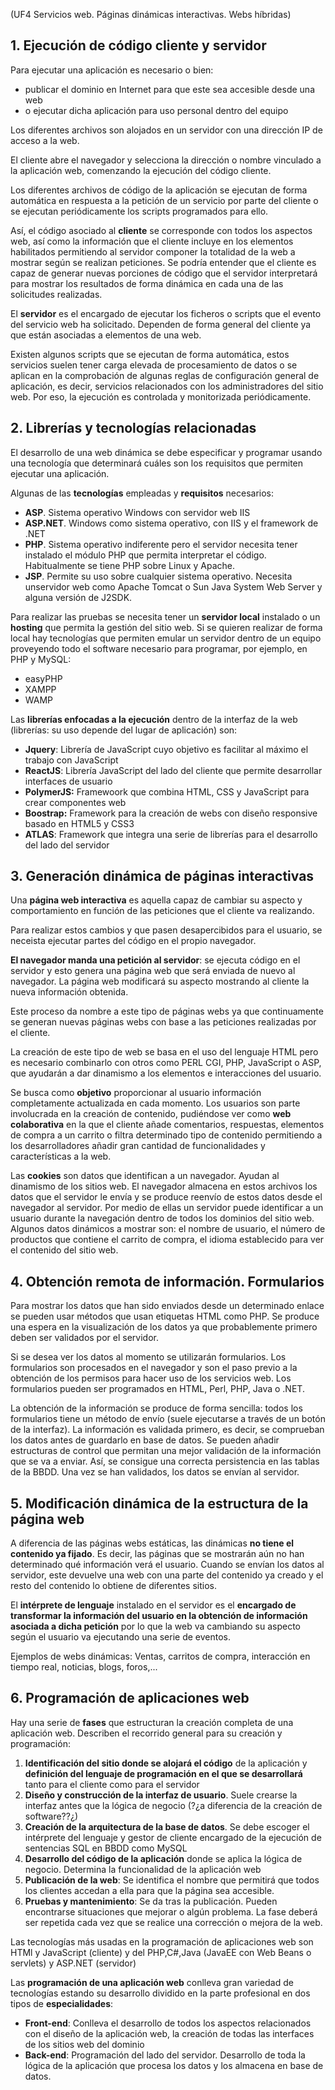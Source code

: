 (UF4 Servicios web. Páginas dinámicas interactivas. Webs híbridas)

## 1. Ejecución de código cliente y servidor

Para ejecutar una aplicación es necesario o bien:
- publicar el dominio en Internet para que este sea accesible desde una web
- o ejecutar dicha aplicación para uso personal dentro del equipo

Los diferentes archivos son alojados en un servidor con una dirección IP de acceso a la web.

El cliente abre el navegador y selecciona la dirección o nombre vinculado a la aplicación web, comenzando la ejecución del código cliente.

Los diferentes archivos de código de la aplicación se ejecutan de forma automática en respuesta a la petición de un servicio por parte del cliente  o se ejecutan periódicamente los scripts programados para ello.

Así, el código asociado al **cliente** se corresponde con todos los aspectos web, así como la información que el cliente incluye en los elementos habilitados permitiendo al servidor componer la totalidad de la web a mostrar según se realizan peticiones. Se podría entender que el cliente es capaz de generar nuevas porciones de código que el servidor interpretará para mostrar los resultados de forma dinámica en cada una de las solicitudes realizadas.

El **servidor** es el encargado de ejecutar los ficheros o scripts que el evento del servicio web ha solicitado. Dependen de forma general del cliente ya que están asociadas a elementos de una web. 

Existen algunos scripts que se ejecutan de forma automática, estos servicios suelen tener carga elevada de procesamiento de datos o se aplican en la comprobación de algunas reglas de configuración general de aplicación, es decir, servicios relacionados con los administradores del sitio web. Por eso, la ejecución es controlada y monitorizada periódicamente.
## 2. Librerías y tecnologías relacionadas

El desarrollo de una web dinámica se debe especificar y programar usando una tecnología que determinará cuáles son los requisitos que permiten ejecutar una aplicación.

Algunas de las **tecnologías** empleadas y **requisitos** necesarios:
- **ASP**. Sistema operativo Windows con servidor web IIS
- **ASP.NET**. Windows como sistema operativo, con IIS y el framework de .NET
- **PHP**. Sistema operativo indiferente pero el servidor necesita tener instalado el módulo PHP que permita interpretar el código. Habitualmente se tiene PHP sobre Linux y Apache.
- **JSP**. Permite su uso sobre cualquier sistema operativo. Necesita unservidor web como Apache Tomcat o Sun Java System Web Server y alguna versión de J2SDK.

Para realizar las pruebas se necesita tener un **servidor local** instalado o un **hosting** que permita la gestión del sitio web.
Si se quieren realizar de forma local hay tecnologías que permiten emular un servidor dentro de un equipo proveyendo todo el software necesario para programar, por ejemplo, en PHP y MySQL:
- easyPHP
- XAMPP
- WAMP

Las **librerías enfocadas a la ejecución** dentro de la interfaz de la web (librerías: su uso depende del lugar de aplicación) son:
- **Jquery**: Librería de JavaScript cuyo objetivo es facilitar al máximo el trabajo con JavaScript
- **ReactJS**: Librería JavaScript del lado del cliente que permite desarrollar interfaces de usuario
- **PolymerJS:** Framewoork que combina HTML, CSS y JavaScript para crear componentes web
- **Boostrap:** Framework para la creación de webs con diseño responsive basado en HTML5 y CSS3
- **ATLAS**: Framework que integra una serie de librerías para el desarrollo del lado del servidor

## 3. Generación dinámica de páginas interactivas

Una **página web interactiva** es aquella capaz de cambiar su aspecto y comportamiento en función de las peticiones que el cliente va realizando.

Para realizar estos cambios y que pasen desapercibidos para el usuario, se neceista ejecutar partes del código en el propio navegador.

**El navegador manda una petición al servidor**: se ejecuta código en el servidor y esto genera una página web que será enviada de nuevo al navegador. La página web modificará su aspecto mostrando al cliente la nueva información obtenida.

Este proceso da nombre a este tipo de páginas webs ya que continuamente se generan nuevas páginas webs con base a las peticiones realizadas por el cliente.

La creación de este tipo de web se basa en el uso del lenguaje HTML pero es necesario combinarlo con otros como PERL CGI, PHP, JavaScript o ASP, que ayudarán a dar dinamismo a los elementos e interacciones del usuario.

Se busca como **objetivo** proporcionar al usuario información completamente actualizada en cada momento. Los usuarios son parte involucrada en la creación de contenido, pudiéndose ver como **web colaborativa** en la que el cliente añade comentarios, respuestas, elementos de compra a un carrito o filtra determinado tipo de contenido permitiendo a los desarrolladores añadir gran cantidad de funcionalidades y características a la web.

Las **cookies** son datos que identifican a un navegador. Ayudan al dinamismo de los sitios web. El navegador almacena en estos archivos los datos que el servidor le envía y se produce reenvío de estos datos desde el navegador al servidor.
Por medio de ellas un servidor puede identificar a un usuario durante la navegación dentro de todos los dominios del sitio web. Algunos datos dinámicos a mostrar son: el nombre de usuario, el número de productos que contiene el carrito de compra, el idioma establecido para ver el contenido del sitio web.


## 4. Obtención remota de información. Formularios

Para mostrar los datos que han sido enviados desde un determinado enlace se pueden usar métodos que usan etiquetas HTML como PHP.
Se produce una espera en la visualización de los datos ya que probablemente primero deben ser validados por el servidor.

Si se desea ver los datos al momento se utilizarán formularios. Los formularios son procesados en el navegador y son el paso previo a la obtención de los permisos para hacer uso de los servicios web. Los formularios pueden ser programados en HTML, Perl, PHP, Java o .NET.

La obtención de la información se produce de forma sencilla: todos los formularios tiene un método de envío (suele ejecutarse a través de un botón de la interfaz). La información es validada primero, es decir, se comprueban los datos antes de guardarlo en base de datos. Se pueden añadir estructuras de control que permitan una mejor validación de la información que se va a enviar. Así, se consigue una correcta persistencia en las tablas de la BBDD. Una vez se han validados, los datos se envían al servidor. 

## 5. Modificación dinámica de la estructura de la página web

A diferencia de las páginas webs estáticas, las dinámicas **no tiene el contenido ya fijado**. Es decir, las páginas que se mostrarán aún no han determinado qué información verá el usuario. Cuando se envían los datos al servidor, este devuelve una web con una parte del contenido ya creado y el resto del contenido lo obtiene de diferentes sitios.

El **intérprete de lenguaje** instalado en el servidor es el **encargado de transformar la información del usuario en la obtención de información asociada a dicha petición** por lo que la web va cambiando su aspecto según el usuario va ejecutando una serie de eventos.

Ejemplos de webs dinámicas: Ventas, carritos de compra, interacción en tiempo real, noticias, blogs, foros,...

## 6. Programación de aplicaciones web

Hay una serie de **fases** que estructuran la creación completa de una aplicación web. Describen el recorrido general para su creación y programación:
1. **Identificación del sitio donde se alojará el código** de la aplicación y **definición del lenguaje de programación en el que se desarrollará** tanto para el cliente como para el servidor
2. **Diseño y construcción de la interfaz de usuario**. Suele crearse la interfaz antes que la lógica de negocio (?¿a diferencia de la creación de software??¿)
3. **Creación de la arquitectura de la base de datos**. Se debe escoger el intérprete del lenguaje y gestor de cliente encargado de la ejecución de sentencias SQL en BBDD como MySQL
4. **Desarrollo del código de la aplicación** donde se aplica la lógica de negocio. Determina la funcionalidad de la aplicación web
5. **Publicación de la web**: Se identifica el nombre que permitirá que todos los clientes accedan a ella para que la página sea accesible.
6. **Pruebas y mantenimiento**: Se da tras la publicación. Pueden encontrarse situaciones que mejorar o algún problema. La fase deberá ser repetida cada vez que se realice una corrección o mejora de la web.

Las tecnologías más usadas en la programación de aplicaciones web son HTMl y JavaScript (cliente) y del PHP,C#,Java (JavaEE con Web Beans o servlets) y ASP.NET (servidor)

Las **programación de una aplicación web** conlleva gran variedad de tecnologías estando su desarrollo dividido en la parte profesional en dos tipos de **especialidades**:
- **Front-end**: Conlleva el desarrollo de todos los aspectos relacionados con el diseño de la aplicación web, la creación de todas las interfaces de los sitios web del dominio 
- **Back-end**: Programación del lado del servidor. Desarrollo de toda la lógica de la aplicación que procesa los datos y los almacena en base de datos. 